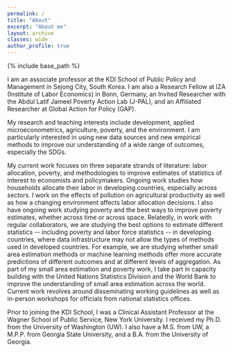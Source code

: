 ```yaml
---
permalink: /
title: "About"
excerpt: "About me"
layout: archive
classes: wide
author_profile: true
---
```


{% include base_path %}

I am an associate professor at the KDI School of Public Policy and Management in Sejong City, South Korea. I am also a Research Fellow at IZA (Institute of Labor Economics) in Bonn, Germany, an Invited Researcher with the Abdul Latif Jameel Poverty Action Lab (J-PAL), and an Affiliated Researcher at Global Action for Policy (GAP).

My research and teaching interests include development, applied microeconometrics, agriculture, poverty, and the environment. I am particularly interested in using new data sources and new empirical methods to improve our understanding of a wide range of outcomes, especially the SDGs.

My current work focuses on three separate strands of literature: labor allocation, poverty, and methodologies to improve estimates of statistics of interest to economists and policymakers. Ongoing work studies how households allocate their labor in developing countries, especially across sectors. I work on the effects of pollution on agricultural productivity as well as how a changing environment affects labor allocation decisions. I also have ongoing work studying poverty and the best ways to improve poverty estimates, whether across time or across space. Relatedly, in work with regular collaborators, we are studying the best options to estimate different statistics -- including poverty and labor force statistics -- in developing countries, where data infrastructure may not allow the types of methods used in developed countries. For example, we are studying whether small area estimation methods or machine learning methods offer more accurate predictions of different outcomes and at different levels of aggregation. As part of my small area estimation and poverty work, I take part in capacity building with the United Nations Statistics Division and the World Bank to improve the understanding of small area estimation across the world. Current work revolves around disseminating working guidelines as well as in-person workshops for officials from national statistics offices.

Prior to joining the KDI School, I was a Clinical Assistant Professor at the Wagner School of Public Service, New York University. I received my Ph.D. from the University of Washington (UW). I also have a M.S. from UW, a M.P.P. from Georgia State University, and a B.A. from the University of Georgia.



